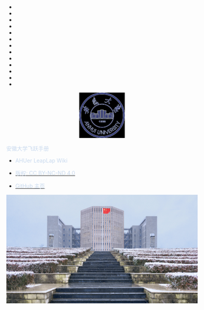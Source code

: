 * ⠀
* ⠀
* ⠀
* ⠀⠀
* ⠀
* ⠀
* ⠀
* ⠀
* ⠀
* ⠀⠀
* ⠀
* ⠀
* ⠀

<p align="center">
  <a href="https://github.com/AHUer-LeapLap/Impart-Inherit">
    <img alt="AHU" src="_media/AHU.png" height="120">
  </a>
</p>

<middle><font color="C8D9EE">安徽大学飞跃手册</font></middle>

- <font color="C8D9EE">AHUer LeapLap Wiki</font>

- [<font color="C8D9EE">版权: CC BY-NC-ND 4.0</font>](https://creativecommons.org/licenses/by-nc-nd/4.0/deed.zh)

- [<font color="C8D9EE">GitHub 主页</font>](https://github.com/AHUer-LeapLap/Impart-Inherit)

![封面图](_media/八角楼之阶-冬.jpg)

